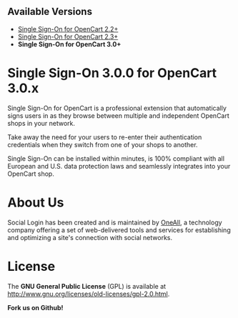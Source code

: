 ## Available Versions
* [Single Sign-On for OpenCart 2.2+](https://github.com/oneall/single-sign-on-opencart/tree/opencart/2.2+)
* [Single Sign-On for OpenCart 2.3+](https://github.com/oneall/single-sign-on-opencart/tree/opencart/2.3+)
* **Single Sign-On for OpenCart 3.0+**


# Single Sign-On 3.0.0 for OpenCart 3.0.x

Single Sign-On for OpenCart is a professional extension that automatically 
signs users in as they browse between multiple and independent OpenCart 
shops in your network. 

Take away the need for your users to re-enter their authentication credentials 
when they switch from one of your shops to another. 

Single Sign-On can be installed within minutes, is 100% compliant with all 
European and U.S. data protection laws and seamlessly integrates into 
your OpenCart shop. 


# About Us
Social Login has been created and is maintained by [OneAll](http://www.oneall.com/), a technology company offering a set of 
web-delivered tools and services for establishing and optimizing a site's connection with social networks.


# License
The **GNU General Public License** (GPL) is available at 
http://www.gnu.org/licenses/old-licenses/gpl-2.0.html.



**Fork us on Github!**
